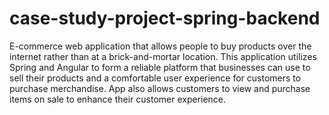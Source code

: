 # case-study-project-spring-backend

E-commerce web application that allows people to buy products over the internet rather than at a brick-and-mortar location. 
This application utilizes Spring and Angular to form a reliable platform that businesses can use to sell their products and a comfortable user experience for customers to purchase merchandise. 
App also allows customers to view and purchase items on sale to enhance their customer experience.
